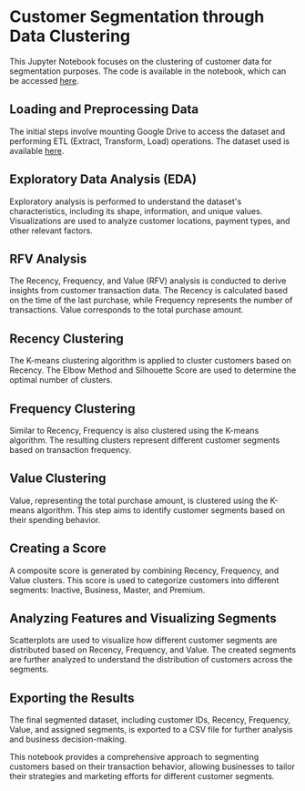 # Customer Segmentation through Data Clustering

This Jupyter Notebook focuses on the clustering of customer data for segmentation purposes. The code is available in the notebook, which can be accessed [here](https://colab.research.google.com/github/Rajora0/CLUSTER_SEG_CLIENT/blob/main/Clusteriza%C3%A7%C3%A3o_de_dados_segmenta%C3%A7%C3%A3o_de_clientes.ipynb).

## Loading and Preprocessing Data

The initial steps involve mounting Google Drive to access the dataset and performing ETL (Extract, Transform, Load) operations. The dataset used is available [here](https://github.com/smalvar/Client-Segmentation/blob/master/BancoDeDados.zip?raw=true).

## Exploratory Data Analysis (EDA)

Exploratory analysis is performed to understand the dataset's characteristics, including its shape, information, and unique values. Visualizations are used to analyze customer locations, payment types, and other relevant factors.

## RFV Analysis

The Recency, Frequency, and Value (RFV) analysis is conducted to derive insights from customer transaction data. The Recency is calculated based on the time of the last purchase, while Frequency represents the number of transactions. Value corresponds to the total purchase amount.

## Recency Clustering

The K-means clustering algorithm is applied to cluster customers based on Recency. The Elbow Method and Silhouette Score are used to determine the optimal number of clusters.

## Frequency Clustering

Similar to Recency, Frequency is also clustered using the K-means algorithm. The resulting clusters represent different customer segments based on transaction frequency.

## Value Clustering

Value, representing the total purchase amount, is clustered using the K-means algorithm. This step aims to identify customer segments based on their spending behavior.

## Creating a Score

A composite score is generated by combining Recency, Frequency, and Value clusters. This score is used to categorize customers into different segments: Inactive, Business, Master, and Premium.

## Analyzing Features and Visualizing Segments

Scatterplots are used to visualize how different customer segments are distributed based on Recency, Frequency, and Value. The created segments are further analyzed to understand the distribution of customers across the segments.

## Exporting the Results

The final segmented dataset, including customer IDs, Recency, Frequency, Value, and assigned segments, is exported to a CSV file for further analysis and business decision-making.

This notebook provides a comprehensive approach to segmenting customers based on their transaction behavior, allowing businesses to tailor their strategies and marketing efforts for different customer segments.
